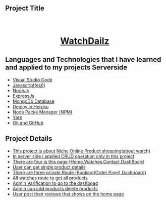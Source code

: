 <!-- PROJECT Title -->

## Project Title

<br />
  <h1 align="center"><a target="_blank" href="https://niche-watch-shop.web.app/">WatchDailz</a></h1>

  <!-- Languages and Technologies -->

## Languages and Technologies that I have learned and applied to my projects Serverside

- [Visual Studio Code](#visula-studio-code)
- [Javascript(es6)](#js-es6)
- [NodeJs](#ReactJs)
- [ExpressJs](#Express)
- [MongoDb Database](#MongoDb-Database)
- [Deploy in Heroku](#MongoDb-Database)
- [Node Packe Manager (NPM)](#npm)
- [Yarn](#yarn)
- [Git and GitHub](#git)

## Project Details

- [This project is about Niche Online Product shopping(about watch)](#threeColumn)
- [In server side i applied CRUD operation only in this project](#threeColumn)
- [There are four is this page (Home,Watches,Contact,DashBoard](#react-router)
- [User can get single product details](#react-router)
- [There are three private Route (Booking(Order Page),Dashboard)](#react-private-route)
- [All watches route to get all products](#react-private-route)
- [Admin Varification to go to the dashboad](#header-footer)
- [Admin can add products delete products](#features)
- [User post their reviews that shows on the home page](#different-route)
